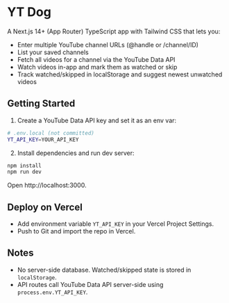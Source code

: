 # YT Dog

A Next.js 14+ (App Router) TypeScript app with Tailwind CSS that lets you:

- Enter multiple YouTube channel URLs (@handle or /channel/ID)
- List your saved channels
- Fetch all videos for a channel via the YouTube Data API
- Watch videos in-app and mark them as watched or skip
- Track watched/skipped in localStorage and suggest newest unwatched videos

## Getting Started

1. Create a YouTube Data API key and set it as an env var:

```bash
# .env.local (not committed)
YT_API_KEY=YOUR_API_KEY
```

2. Install dependencies and run dev server:

```bash
npm install
npm run dev
```

Open http://localhost:3000.

## Deploy on Vercel

- Add environment variable `YT_API_KEY` in your Vercel Project Settings.
- Push to Git and import the repo in Vercel.

## Notes

- No server-side database. Watched/skipped state is stored in `localStorage`.
- API routes call YouTube Data API server-side using `process.env.YT_API_KEY`.
